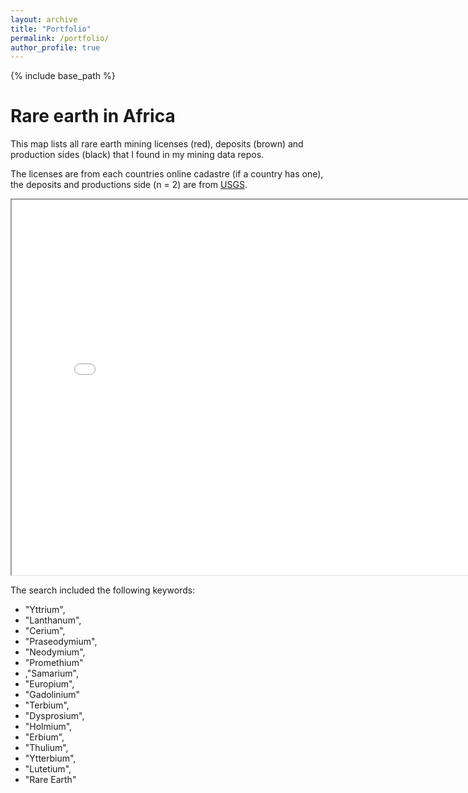 ```yaml
---
layout: archive
title: "Portfolio"
permalink: /portfolio/
author_profile: true
---
```

{% include base_path %}

# Rare earth in Africa

This map lists all  rare earth mining licenses (red), deposits (brown) and production sides (black) that I found in my mining data repos.

The licenses are from each countries online cadastre (if a country has one), the deposits and productions side (n = 2) are from [USGS](https://www.usgs.gov/centers/national-minerals-information-center/rare-earths-statistics-and-information).

<iframe src="/files/maps/ree_africa.html" height="600" width="800"> </iframe>

The  search included the  following keywords:

- "Yttrium",
- "Lanthanum",
- "Cerium",
- "Praseodymium",
- "Neodymium",
- "Promethium"
- ,"Samarium",
- "Europium",
- "Gadolinium"
- "Terbium",
- "Dysprosium",
- "Holmium",
- "Erbium",
- "Thulium",
- "Ytterbium",
- "Lutetium",
- "Rare Earth"
